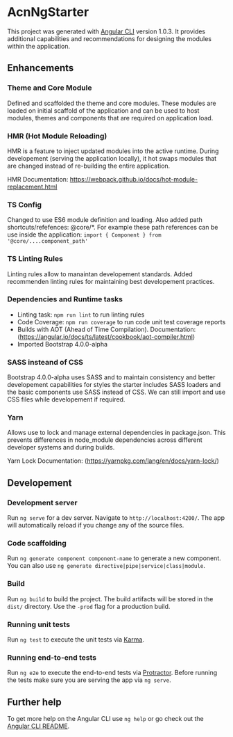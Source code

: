 # AcnNgStarter

This project was generated with [Angular CLI](https://github.com/angular/angular-cli) version 1.0.3. It provides additional capabilities and recommendations for designing the modules within the application.

## Enhancements

### Theme and Core Module
Defined and scaffolded the theme and core modules. These modules are loaded on initial scaffold of the application and can be used to host modules, themes and components that are required on application load.

### HMR (Hot Module Reloading)
HMR is a feature to inject updated modules into the active runtime. During developement (serving the application locally), it hot swaps modules that are changed instead of re-building the entire application. 

HMR Documentation: https://webpack.github.io/docs/hot-module-replacement.html

### TS Config
Changed to use ES6 module definition and loading. Also added path shortcuts/refefences: @core/*. For example these path references can be use inside the application: `import { Component } from '@core/....component_path'`

### TS Linting Rules
Linting rules allow to manaintan developement standards. Added recommenden linting rules for maintaining best developement practices.

### Dependencies and Runtime tasks
* Linting task: `npm run lint` to run linting rules
* Code Coverage: `npm run coverage` to run code unit test coverage reports
* Builds with AOT (Ahead of Time Compilation). Documentation: (https://angular.io/docs/ts/latest/cookbook/aot-compiler.html)
* Imported Bootstrap 4.0.0-alpha

### SASS insteand of CSS
Bootstrap 4.0.0-alpha uses SASS and to maintain consistency and better developement capabilities for styles the starter includes SASS loaders and the basic components use SASS instead of CSS. We can still import and use CSS files while developement if required.

### Yarn 
Allows use to lock and manage external dependencies in package.json. This prevents differences in node_module dependencies across different developer systems and during builds. 

Yarn Lock Documentation: (https://yarnpkg.com/lang/en/docs/yarn-lock/)

## Developement

### Development server

Run `ng serve` for a dev server. Navigate to `http://localhost:4200/`. The app will automatically reload if you change any of the source files.

### Code scaffolding

Run `ng generate component component-name` to generate a new component. You can also use `ng generate directive|pipe|service|class|module`.

### Build

Run `ng build` to build the project. The build artifacts will be stored in the `dist/` directory. Use the `-prod` flag for a production build.

### Running unit tests

Run `ng test` to execute the unit tests via [Karma](https://karma-runner.github.io).

### Running end-to-end tests

Run `ng e2e` to execute the end-to-end tests via [Protractor](http://www.protractortest.org/).
Before running the tests make sure you are serving the app via `ng serve`.

## Further help

To get more help on the Angular CLI use `ng help` or go check out the [Angular CLI README](https://github.com/angular/angular-cli/blob/master/README.md).
